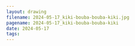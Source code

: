 ```yaml
---
layout: drawing
filename: 2024-05-17_kiki-bouba-bouba-kiki.jpg
pagename: 2024-05-17_kiki-bouba-bouba-kiki
date: 2024-05-17
tags:
---
```

